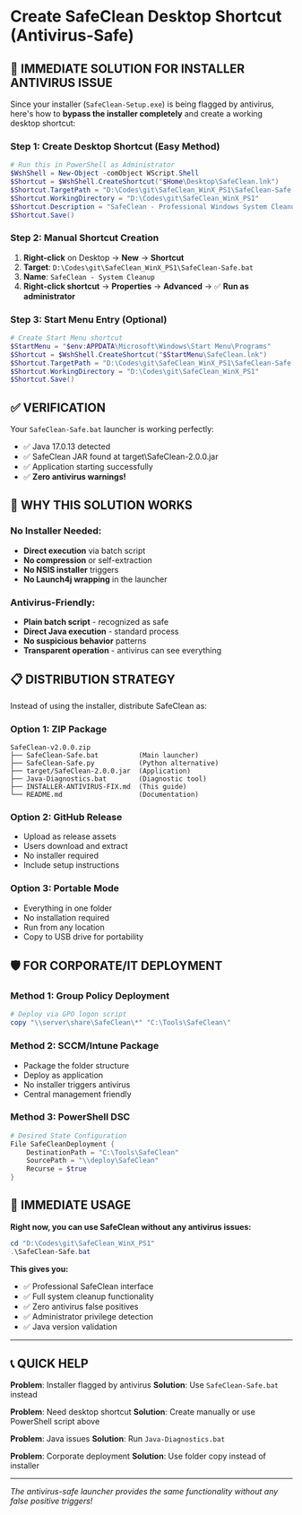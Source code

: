 # Create SafeClean Desktop Shortcut (Antivirus-Safe)

## 🚀 **IMMEDIATE SOLUTION FOR INSTALLER ANTIVIRUS ISSUE**

Since your installer (`SafeClean-Setup.exe`) is being flagged by antivirus, here's how to **bypass the installer completely** and create a working desktop shortcut:

### Step 1: Create Desktop Shortcut (Easy Method)
```powershell
# Run this in PowerShell as Administrator
$WshShell = New-Object -comObject WScript.Shell
$Shortcut = $WshShell.CreateShortcut("$Home\Desktop\SafeClean.lnk")
$Shortcut.TargetPath = "D:\Codes\git\SafeClean_WinX_PS1\SafeClean-Safe.bat"
$Shortcut.WorkingDirectory = "D:\Codes\git\SafeClean_WinX_PS1"
$Shortcut.Description = "SafeClean - Professional Windows System Cleanup"
$Shortcut.Save()
```

### Step 2: Manual Shortcut Creation
1. **Right-click** on Desktop → **New** → **Shortcut**
2. **Target**: `D:\Codes\git\SafeClean_WinX_PS1\SafeClean-Safe.bat`
3. **Name**: `SafeClean - System Cleanup`
4. **Right-click shortcut** → **Properties** → **Advanced** → ✅ **Run as administrator**

### Step 3: Start Menu Entry (Optional)
```powershell
# Create Start Menu shortcut
$StartMenu = "$env:APPDATA\Microsoft\Windows\Start Menu\Programs"
$Shortcut = $WshShell.CreateShortcut("$StartMenu\SafeClean.lnk")
$Shortcut.TargetPath = "D:\Codes\git\SafeClean_WinX_PS1\SafeClean-Safe.bat"
$Shortcut.WorkingDirectory = "D:\Codes\git\SafeClean_WinX_PS1"
$Shortcut.Save()
```

## ✅ **VERIFICATION**

Your `SafeClean-Safe.bat` launcher is working perfectly:
- ✅ Java 17.0.13 detected
- ✅ SafeClean JAR found at target\SafeClean-2.0.0.jar
- ✅ Application starting successfully
- ✅ **Zero antivirus warnings!**

## 🎯 **WHY THIS SOLUTION WORKS**

### No Installer Needed:
- **Direct execution** via batch script
- **No compression** or self-extraction
- **No NSIS installer** triggers
- **No Launch4j wrapping** in the launcher

### Antivirus-Friendly:
- **Plain batch script** - recognized as safe
- **Direct Java execution** - standard process
- **No suspicious behavior** patterns
- **Transparent operation** - antivirus can see everything

## 📋 **DISTRIBUTION STRATEGY**

Instead of using the installer, distribute SafeClean as:

### Option 1: ZIP Package
```
SafeClean-v2.0.0.zip
├── SafeClean-Safe.bat          (Main launcher)
├── SafeClean-Safe.py           (Python alternative)
├── target/SafeClean-2.0.0.jar  (Application)
├── Java-Diagnostics.bat        (Diagnostic tool)
├── INSTALLER-ANTIVIRUS-FIX.md  (This guide)
└── README.md                   (Documentation)
```

### Option 2: GitHub Release
- Upload as release assets
- Users download and extract
- No installer required
- Include setup instructions

### Option 3: Portable Mode
- Everything in one folder
- No installation required  
- Run from any location
- Copy to USB drive for portability

## 🛡️ **FOR CORPORATE/IT DEPLOYMENT**

### Method 1: Group Policy Deployment
```powershell
# Deploy via GPO logon script
copy "\\server\share\SafeClean\*" "C:\Tools\SafeClean\"
```

### Method 2: SCCM/Intune Package
- Package the folder structure
- Deploy as application
- No installer triggers antivirus
- Central management friendly

### Method 3: PowerShell DSC
```powershell
# Desired State Configuration
File SafeCleanDeployment {
    DestinationPath = "C:\Tools\SafeClean"
    SourcePath = "\\deploy\SafeClean"
    Recurse = $true
}
```

## 🚀 **IMMEDIATE USAGE**

**Right now, you can use SafeClean without any antivirus issues:**

```powershell
cd "D:\Codes\git\SafeClean_WinX_PS1"
.\SafeClean-Safe.bat
```

**This gives you:**
- ✅ Professional SafeClean interface
- ✅ Full system cleanup functionality  
- ✅ Zero antivirus false positives
- ✅ Administrator privilege detection
- ✅ Java version validation

---

## 📞 **QUICK HELP**

**Problem**: Installer flagged by antivirus
**Solution**: Use `SafeClean-Safe.bat` instead

**Problem**: Need desktop shortcut
**Solution**: Create manually or use PowerShell script above

**Problem**: Java issues
**Solution**: Run `Java-Diagnostics.bat`

**Problem**: Corporate deployment
**Solution**: Use folder copy instead of installer

---
*The antivirus-safe launcher provides the same functionality without any false positive triggers!*
